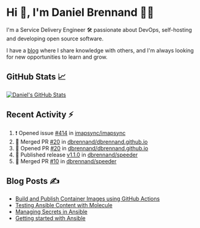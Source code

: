 # Hi 👋, I'm Daniel Brennand 👨‍💻

I'm a Service Delivery Engineer 🛠 passionate about DevOps, self-hosting and developing open source software.

I have a [blog](https://danielbrennand.com/blog/) where I share knowledge with others, and I'm always looking for new opportunities to learn and grow.

## GitHub Stats 📈

[![Daniel's GitHub Stats](https://github-readme-stats-dbrennand.vercel.app/api?username=dbrennand&show_icons=true&count_private=true&hide_border=true&theme=dark)](https://github.com/anuraghazra/github-readme-stats)

## Recent Activity ⚡

<!--START_SECTION:activity-->
1. ❗ Opened issue [#414](https://github.com/imapsync/imapsync/issues/414) in [imapsync/imapsync](https://github.com/imapsync/imapsync)
2. 🎉 Merged PR [#20](https://github.com/dbrennand/dbrennand.github.io/pull/20) in [dbrennand/dbrennand.github.io](https://github.com/dbrennand/dbrennand.github.io)
3. 💪 Opened PR [#20](https://github.com/dbrennand/dbrennand.github.io/pull/20) in [dbrennand/dbrennand.github.io](https://github.com/dbrennand/dbrennand.github.io)
4. 🚀 Published release [v1.1.0](https://github.com/dbrennand/speeder/releases/tag/v1.1.0) in [dbrennand/speeder](https://github.com/dbrennand/speeder)
5. 🎉 Merged PR [#10](https://github.com/dbrennand/speeder/pull/10) in [dbrennand/speeder](https://github.com/dbrennand/speeder)
<!--END_SECTION:activity-->

## Blog Posts ✍

<!-- BLOG-POST-LIST:START -->
- [Build and Publish Container Images using GitHub Actions](https://danielbrennand.com/blog/build-and-publish-container-image-gha/)
- [Testing Ansible Content with Molecule](https://danielbrennand.com/blog/testing-ansible-content/)
- [Managing Secrets in Ansible](https://danielbrennand.com/blog/managing-secrets-in-ansible/)
- [Getting started with Ansible](https://danielbrennand.com/blog/getting-started-ansible/)
<!-- BLOG-POST-LIST:END -->
